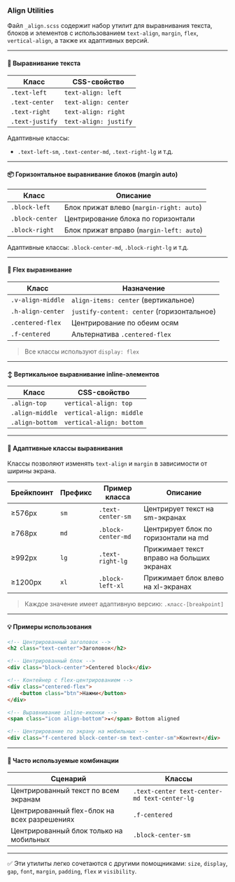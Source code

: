 ### Align Utilities

Файл `_align.scss` содержит набор утилит для выравнивания текста, блоков и элементов с использованием `text-align`, `margin`, `flex`, `vertical-align`, а также их адаптивных версий.

---

#### 📝 Выравнивание текста

| Класс           | CSS-свойство          |
| --------------- | --------------------- |
| `.text-left`    | `text-align: left`    |
| `.text-center`  | `text-align: center`  |
| `.text-right`   | `text-align: right`   |
| `.text-justify` | `text-align: justify` |

Адаптивные классы:

-   `.text-left-sm`, `.text-center-md`, `.text-right-lg` и т.д.

---

#### 📦 Горизонтальное выравнивание блоков (margin auto)

| Класс           | Описание                                 |
| --------------- | ---------------------------------------- |
| `.block-left`   | Блок прижат влево (`margin-right: auto`) |
| `.block-center` | Центрирование блока по горизонтали       |
| `.block-right`  | Блок прижат вправо (`margin-left: auto`) |

Адаптивные классы: `.block-center-md`, `.block-right-lg` и т.д.

---

#### 🎯 Flex выравнивание

| Класс             | Назначение                                 |
| ----------------- | ------------------------------------------ |
| `.v-align-middle` | `align-items: center` (вертикальное)       |
| `.h-align-center` | `justify-content: center` (горизонтальное) |
| `.centered-flex`  | Центрирование по обеим осям                |
| `.f-centered`     | Альтернатива `.centered-flex`              |

> Все классы используют `display: flex`

---

#### ↕️ Вертикальное выравнивание inline-элементов

| Класс           | CSS-свойство             |
| --------------- | ------------------------ |
| `.align-top`    | `vertical-align: top`    |
| `.align-middle` | `vertical-align: middle` |
| `.align-bottom` | `vertical-align: bottom` |

---

#### 📱 Адаптивные классы выравнивания

Классы позволяют изменять `text-align` и `margin` в зависимости от ширины экрана.

| Брейкпоинт | Префикс | Пример класса      | Описание                                  |
| ---------- | ------- | ------------------ | ----------------------------------------- |
| ≥576px     | `sm`    | `.text-center-sm`  | Центрирует текст на sm-экранах            |
| ≥768px     | `md`    | `.block-center-md` | Центрирует блок по горизонтали на md      |
| ≥992px     | `lg`    | `.text-right-lg`   | Прижимает текст вправо на больших экранах |
| ≥1200px    | `xl`    | `.block-left-xl`   | Прижимает блок влево на xl-экранах        |

> Каждое значение имеет адаптивную версию: `.класс-[breakpoint]`

---

#### 💡 Примеры использования

```html
<!-- Центрированный заголовок -->
<h2 class="text-center">Заголовок</h2>

<!-- Центрированный блок -->
<div class="block-center">Centered block</div>

<!-- Контейнер с flex-центрированием -->
<div class="centered-flex">
    <button class="btn">Нажми</button>
</div>

<!-- Выравнивание inline-иконки -->
<span class="icon align-bottom">★</span> Bottom aligned

<!-- Центрирование по экрану на мобильных -->
<div class="f-centered block-center-sm text-center-sm">Контент</div>
```

---

#### 🔗 Часто используемые комбинации

| Сценарий                                     | Классы                                       |
| -------------------------------------------- | -------------------------------------------- |
| Центрированный текст по всем экранам         | `.text-center text-center-md text-center-lg` |
| Центрированный flex-блок на всех разрешениях | `.f-centered`                                |
| Центрированный блок только на мобильных      | `.block-center-sm`                           |

---

✅ Эти утилиты легко сочетаются с другими помощниками: `size`, `display`, `gap`, `font`, `margin`, `padding`, `flex` и `visibility`.
